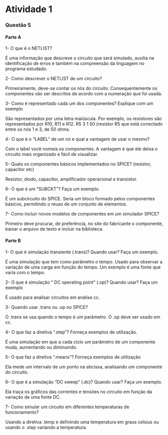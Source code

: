 # Atividade 1



### Questão 5

#### Parte A

1- O que é o NETLIST?
 
 É uma informação que descreve o circuito que será simulado, auxilia na identificação de erros e também na compreensão da linguagem no programa estudado.

2- Como descrever o NETLIST de um circuito?
  
  Primeiramente, deve-se contar os nós do circuito. Consequentemente os componentes vão ser descritos de acordo com a numeração que foi usada.

3- Como é representado cada um dos componentes? Explique com um exemplo
 
 São representados por uma letra maiúscula. Por exemplo, os resistores são representados por R10, R11 e R12.
R5 3 1 50 (resistor R5 que está conectado entre os nós 1 e 3, de 50 ohms.

4- O que é o “LABEL” de um nó e qual a vantagem de usar o mesmo?
 
 Com o label você nomeia os componentes. A vantagem é que ele deixa o circuito mais organizado e fácil de visualizar.

5- Quais os componentes básicos implementados no SPICE? (resistor, capacitor etc)
 
 Resistor, diodo, capacitor, amplificador operacional e transistor.

6- O que é um “SUBCKT”? Faça um exemplo.
 
 É um subcircuito do SPICE. Seria um bloco formado pelos componentes básicos, permitindo o reuso de um conjunto de elementos.

7- Como incluir novos modelos de componentes em um simulador SPICE?
 
 Primeiro deve procurar, de preferência, no site do fabricante o componente, baixar o arquivo de texto e incluir na biblioteca.

#### Parte B

1- O que é simulação transiente (.trans)? Quando usar? Faça um exemplo.
 
 É uma simulação que tem como parâmetro o tempo. Usado para observar a variação de uma carga em função do tempo. Um exemplo é uma fonte que varia com o tempo.

2- O que é simulação “ DC operating point” (.op)? Quando usar? Faça um exemplo
 
 É usado para analisar circuitos em análise cc.

3- Quando usar .trans ou .op no SPICE?
 
 O .trans se usa quando o tempo é um parâmetro. O .op deve ser usado em cc.

4- O que faz a diretiva “.step”? Forneça exemplos de utilização.
 
 É uma simulação em que a cada ciclo um parâmetro de um componente muda, aumentando ou diminuindo.

5- O que faz a diretiva “.means”? Forneça exemplos de utilização
  
 Ela mede um intervalo de um ponto na abcissa, analisando um componente do circuito.

6- O que é a simulação “DC sweep” (.dc)? Quando usar? Faça um exemplo.
 
 Ela traça os gráficos das correntes e tensões no circuito em função da variação de uma fonte DC.

7- Como simular um circuito em diferentes temperaturas de funcionamento?
  
 Usando a diretiva .temp e definindo uma temperatura em graus celsius ou usando o .step variando a temperatura.
